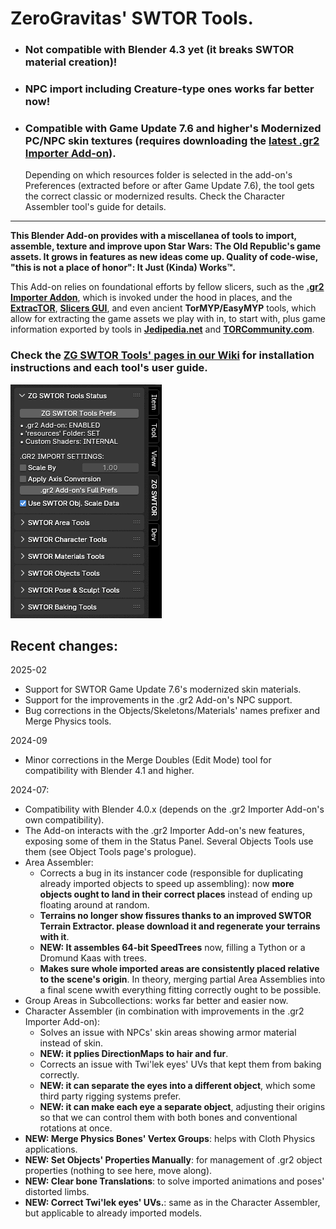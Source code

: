 # ZeroGravitas' SWTOR Tools.

* ### Not compatible with Blender 4.3 yet (it breaks SWTOR material creation)!
* ### NPC import including Creature-type ones works far better now!
* ### Compatible with Game Update 7.6 and higher's Modernized PC/NPC skin textures (requires downloading the [latest .gr2 Importer Add-on](https://github.com/SWTOR-Slicers/Granny2-Plug-In-Blender-2.8x/releases/latest)).

  Depending on which resources folder is selected in the add-on's Preferences (extracted before or after Game Update 7.6), the tool gets the correct classic or modernized results. Check the Character Assembler tool's guide for details.

---

**This Blender Add-on provides with a miscellanea of tools to import, assemble, texture and improve upon Star Wars: The Old Republic's game assets. It grows in features as new ideas come up. Quality of code-wise, "this is not a place of honor": It Just (Kinda) Works™.**

This Add-on relies on foundational efforts by fellow slicers, such as the **[.gr2 Importer Addon](https://github.com/SWTOR-Slicers/WikiPedia/wiki/ZG-SWTOR-https://github.com/SWTOR-Slicers/Granny2-Plug-In-Blender-2.8x)**, which is invoked under the hood in places, and the **[ExtracTOR](https://github.com/SWTOR-Slicers/WikiPedia/wiki/Installing-Slicers-GUI-and-extracting-SWTOR-game-assets)**, **[Slicers GUI](https://github.com/SWTOR-Slicers/WikiPedia/wiki/ZG-SWTOR-https://github.com/SWTOR-Slicers/Slicers-GUI)**, and even ancient **TorMYP/EasyMYP** tools, which allow for extracting the game assets we play with in, to start with, plus game information exported by tools in **[Jedipedia.net](https://https://swtor.jedipedia.net/en)** and **[TORCommunity.com](https://torcommunity.com/)**.


### Check the [ZG SWTOR Tools' pages in our Wiki](https://github.com/SWTOR-Slicers/WikiPedia/wiki/ZG-SWTOR-Tools-Add-on) for installation instructions and each tool's user guide.



![](README_images/zg_swtor_tools_collapsed.png) 


## Recent changes:
2025-02

* Support for SWTOR Game Update 7.6's modernized skin materials.
* Support for the improvements in the .gr2 Add-on's NPC support.
* Bug corrections in the Objects/Skeletons/Materials' names prefixer and Merge Physics tools.

2024-09

* Minor corrections in the Merge Doubles (Edit Mode) tool for compatibility with Blender 4.1 and higher.


2024-07:

* Compatibility with Blender 4.0.x (depends on the .gr2 Importer Add-on's own compatibility).
* The Add-on interacts with the .gr2 Importer Add-on's new features, exposing some of them in the Status Panel. Several Objects Tools use them (see Object Tools page's prologue).
* Area Assembler:
  * Corrects a bug in its instancer code (responsible for duplicating already imported objects to speed up assembling): now **more objects ought to land in their correct places** instead of ending up floating around at random.
  * **Terrains no longer show fissures thanks to an improved SWTOR Terrain Extractor. please download it and regenerate your terrains with it**.
  * **NEW: It assembles 64-bit SpeedTrees** now, filling a Tython or a Dromund Kaas with trees.
  * **Makes sure whole imported areas are consistently placed relative to the scene's origin**. In theory, merging partial Area Assemblies into a final scene wwith everything fitting correctly ought to be possible.
* Group Areas in Subcollections: works far better and easier now.
* Character Assembler (in combination with improvements in the .gr2 Importer Add-on):
  * Solves an issue with NPCs' skin areas showing armor material instead of skin.
  * **NEW: it pplies DirectionMaps to hair and fur**.
  * Corrects an issue with Twi'lek eyes' UVs that kept them from baking correctly.
  * **NEW: it can separate the eyes into a different object**, which some third party rigging systems prefer.
  * **NEW: it can make each eye a separate object**, adjusting their origins so that we can control them with both bones and conventional rotations at once.
* **NEW: Merge Physics Bones' Vertex Groups**: helps with Cloth Physics applications.
* **NEW: Set Objects' Properties Manually**: for management of .gr2 object properties (nothing to see here, move along).
* **NEW: Clear bone Translations**: to solve imported animations and poses' distorted limbs.
* **NEW: Correct Twi'lek eyes' UVs.**: same as in the Character Assembler, but applicable to already imported models.
